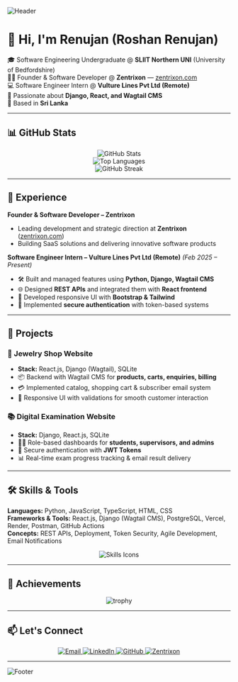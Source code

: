 <!-- Header Banner -->
![Header](https://capsule-render.vercel.app/api?type=waving&color=0:1a1a1a,100:3d3d3d&height=200&section=header&text=Renujan%20(Roshan%20Renujan)&fontSize=40&fontColor=ffffff&animation=fadeIn&fontAlignY=35)

# 👋 Hi, I'm Renujan (Roshan Renujan)

🎓 Software Engineering Undergraduate @ **SLIIT Northern UNI** (University of Bedfordshire)  
👨‍💻 Founder & Software Developer @ **Zentrixon** — [zentrixon.com](https://www.zentrixon.com/)  
💻 Software Engineer Intern @ **Vulture Lines Pvt Ltd (Remote)**  
🌱 Passionate about **Django, React, and Wagtail CMS**  
📍 Based in **Sri Lanka**  

---

## 📊 GitHub Stats  

<div align="center">
  
![GitHub Stats](https://github-readme-stats.vercel.app/api?username=Renujan&show_icons=true&theme=tokyonight&hide_border=true&count_private=true)  
![Top Languages](https://github-readme-stats.vercel.app/api/top-langs/?username=Renujan&layout=compact&theme=tokyonight&hide_border=true)  
![GitHub Streak](https://streak-stats.demolab.com?user=Renujan&theme=tokyonight&hide_border=true)  

</div>

---

## 💼 Experience  

**Founder & Software Developer – Zentrixon**  
- Leading development and strategic direction at **Zentrixon** ([zentrixon.com](https://www.zentrixon.com/))  
- Building SaaS solutions and delivering innovative software products  

**Software Engineer Intern – Vulture Lines Pvt Ltd (Remote)** _(Feb 2025 – Present)_  
- 🛠 Built and managed features using **Python, Django, Wagtail CMS**  
- 🌐 Designed **REST APIs** and integrated them with **React frontend**  
- 📱 Developed responsive UI with **Bootstrap & Tailwind**  
- 🔐 Implemented **secure authentication** with token-based systems  

---

## 🚀 Projects  

### 🏬 Jewelry Shop Website  
- **Stack:** React.js, Django (Wagtail), SQLite  
- 📦 Backend with Wagtail CMS for **products, carts, enquiries, billing**  
- 💳 Implemented catalog, shopping cart & subscriber email system  
- 📱 Responsive UI with validations for smooth customer interaction  

### 📚 Digital Examination Website  
- **Stack:** Django, React.js, SQLite  
- 👨‍🏫 Role-based dashboards for **students, supervisors, and admins**  
- 🔐 Secure authentication with **JWT Tokens**  
- 📊 Real-time exam progress tracking & email result delivery  

---

## 🛠 Skills & Tools  

**Languages:** Python, JavaScript, TypeScript, HTML, CSS  
**Frameworks & Tools:** React.js, Django (Wagtail CMS), PostgreSQL, Vercel, Render, Postman, GitHub Actions  
**Concepts:** REST APIs, Deployment, Token Security, Agile Development, Email Notifications  

<div align="center">
  
![Skills Icons](https://skillicons.dev/icons?i=python,django,react,nodejs,postgresql,mysql,html,css,js,ts,git,vscode,vercel)

</div>

---

## 🏅 Achievements  

<div align="center">

![trophy](https://github-profile-trophy.vercel.app/?username=Renujan&theme=onedark&row=1&no-frame=true&margin-w=15)

</div>

---

## 📫 Let's Connect  

<p align="center">
  <a href="mailto:roshanrenujan20020426@gmail.com">
    <img src="https://img.shields.io/badge/Email-D14836?style=for-the-badge&logo=gmail&logoColor=white" alt="Email"/>
  </a>
  <a href="https://www.linkedin.com/in/roshan-renujan">
    <img src="https://img.shields.io/badge/LinkedIn-0077B5?style=for-the-badge&logo=linkedin&logoColor=white" alt="LinkedIn"/>
  </a>
  <a href="https://github.com/Renujan">
    <img src="https://img.shields.io/badge/GitHub-333333?style=for-the-badge&logo=github&logoColor=white" alt="GitHub"/>
  </a>
  <a href="https://www.zentrixon.com/">
    <img src="https://img.shields.io/badge/Zentrixon-000000?style=for-the-badge&logo=vercel&logoColor=white" alt="Zentrixon"/>
  </a>
</p>

---

<!-- Footer Banner -->
![Footer](https://capsule-render.vercel.app/api?type=waving&color=0:3d3d3d,100:1a1a1a&height=120&section=footer)
